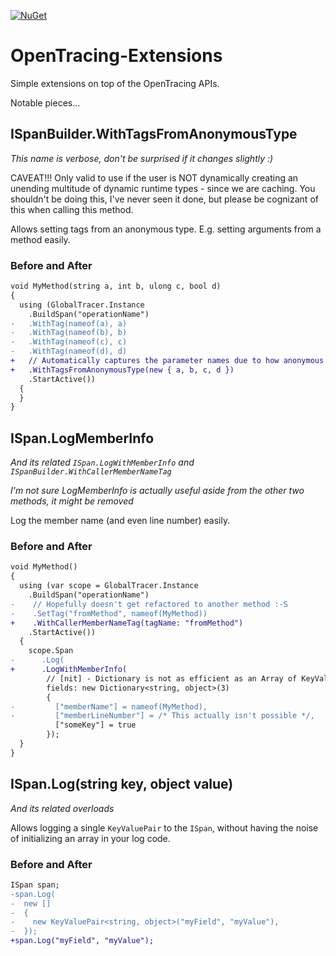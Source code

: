 [![NuGet](https://img.shields.io/nuget/v/OpenTracing.Contrib.Extensions.svg)](https://www.nuget.org/packages/OpenTracing.Contrib.Extensions)

# OpenTracing-Extensions
Simple extensions on top of the OpenTracing APIs.

Notable pieces...

## ISpanBuilder.WithTagsFromAnonymousType
_This name is verbose, don't be surprised if it changes slightly :)_

CAVEAT!!! Only valid to use if the user is NOT dynamically creating an unending multitude of dynamic runtime types - since we are caching. You shouldn't be doing this, I've never seen it done, but please be cognizant of this when calling this method.

Allows setting tags from an anonymous type. E.g. setting arguments from a method easily.

### Before and After
```diff
void MyMethod(string a, int b, ulong c, bool d)
{
  using (GlobalTracer.Instance
    .BuildSpan("operationName")
-   .WithTag(nameof(a), a)
-   .WithTag(nameof(b), b)
-   .WithTag(nameof(c), c)
-   .WithTag(nameof(d), d)
+   // Automatically captures the parameter names due to how anonymous types work :-)
+   .WithTagsFromAnonymousType(new { a, b, c, d })
    .StartActive())
  {
  }
}
```

## ISpan.LogMemberInfo
_And its related `ISpan.LogWithMemberInfo` and `ISpanBuilder.WithCallerMemberNameTag`_

_I'm not sure LogMemberInfo is actually useful aside from the other two methods, it might be removed_

Log the member name (and even line number) easily.

### Before and After
```diff
void MyMethod()
{
  using (var scope = GlobalTracer.Instance
    .BuildSpan("operationName")
-    // Hopefully doesn't get refactored to another method :-S
-    .SetTag("fromMethod", nameof(MyMethod))
+    .WithCallerMemberNameTag(tagName: "fromMethod")
    .StartActive())
  {
    scope.Span
-      .Log(
+      .LogWithMemberInfo(
        // [nit] - Dictionary is not as efficient as an Array of KeyValuePair's, but it is a nicer syntax :)
        fields: new Dictionary<string, object>(3)
        {
-         ["memberName"] = nameof(MyMethod),
-         ["memberLineNumber"] = /* This actually isn't possible */,
          ["someKey"] = true
        });
  }
}
```

## ISpan.Log(string key, object value)
_And its related overloads_

Allows logging a single `KeyValuePair` to the `ISpan`, without having the noise of initializing an array in your log code.

### Before and After
```diff
ISpan span;
-span.Log(
-  new []
-  {
-    new KeyValuePair<string, object>("myField", "myValue"),
-  });
+span.Log("myField", "myValue");
```

